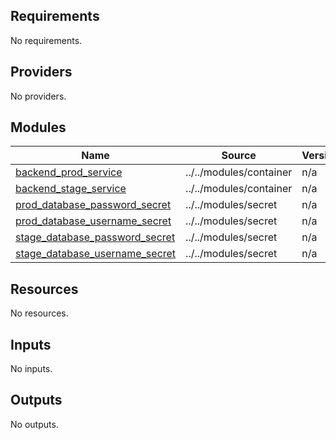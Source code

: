 <!-- BEGIN_TF_DOCS -->
## Requirements

No requirements.

## Providers

No providers.

## Modules

| Name | Source | Version |
|------|--------|---------|
| <a name="module_backend_prod_service"></a> [backend\_prod\_service](#module\_backend\_prod\_service) | ../../modules/container | n/a |
| <a name="module_backend_stage_service"></a> [backend\_stage\_service](#module\_backend\_stage\_service) | ../../modules/container | n/a |
| <a name="module_prod_database_password_secret"></a> [prod\_database\_password\_secret](#module\_prod\_database\_password\_secret) | ../../modules/secret | n/a |
| <a name="module_prod_database_username_secret"></a> [prod\_database\_username\_secret](#module\_prod\_database\_username\_secret) | ../../modules/secret | n/a |
| <a name="module_stage_database_password_secret"></a> [stage\_database\_password\_secret](#module\_stage\_database\_password\_secret) | ../../modules/secret | n/a |
| <a name="module_stage_database_username_secret"></a> [stage\_database\_username\_secret](#module\_stage\_database\_username\_secret) | ../../modules/secret | n/a |

## Resources

No resources.

## Inputs

No inputs.

## Outputs

No outputs.
<!-- END_TF_DOCS -->